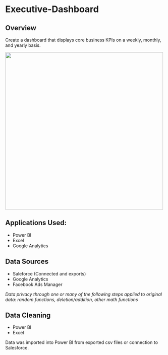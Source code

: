 # Executive-Dashboard

## Overview
Create a dashboard that displays core business KPIs on a weekly, monthly, and yearly basis. 

<img src="https://github.com/wylee3/Executive-Dashboard/blob/main/Org-Dashboard.PNG" width="500" />

## Applications Used:
* Power BI
* Excel
* Google Analytics

## Data Sources
* Saleforce (Connected and exports)
* Google Analytics
* Facebook Ads Manager

*Data privacy through one or many of the following steps applied to original data: random functions, deletion/addition, other math functions*

## Data Cleaning
* Power BI
* Excel

Data was imported into Power BI from exported csv files or connection to Salesforce.

